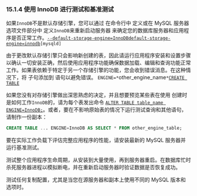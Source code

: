 ### 15.1.4 使用 InnoDB 进行测试和基准测试

如果`InnoDB`不是默认存储引擎，您可以通过 在命令行中 定义或在 MySQL 服务器选项文件部分中 定义`InnoDB`来重新启动服务器 来确定您的数据库服务器和应用程序是否正常工作。[`--default-storage-engine=InnoDB`](https://dev.mysql.com/doc/refman/8.0/en/server-system-variables.html#sysvar_default_storage_engine)[`default-storage-engine=innodb`](https://dev.mysql.com/doc/refman/8.0/en/server-system-variables.html#sysvar_default_storage_engine)`[mysqld]`

由于更改默认存储引擎只会影响新创建的表，因此请运行应用程序安装和设置步骤以确认一切安装正确，然后使用应用程序功能确保数据加载、编辑和查询功能正常工作。如果表依赖于特定于另一个存储引擎的功能，您会收到错误消息。在这种情况下，将 子句添加到 语句以避免错误。 `ENGINE=*`other_engine_name`*`[`CREATE TABLE`](https://dev.mysql.com/doc/refman/8.0/en/create-table.html)

如果您没有对存储引擎做出深思熟虑的决定，并且想要预览某些表在使用 创建时是如何工作`InnoDB`的，请为每个表发出命令 [`ALTER TABLE table_name ENGINE=InnoDB;`](https://dev.mysql.com/doc/refman/8.0/en/alter-table.html)。或者，要在不影响原始表的情况下运行测试查询和其他语句，请制作一份副本：

```sql
CREATE TABLE ... ENGINE=InnoDB AS SELECT * FROM other_engine_table;
```

要在实际工作负载下评估完整应用程序的性能，请安装最新的 MySQL 服务器并运行基准测试。

测试整个应用程序生命周期，从安装到大量使用，再到服务器重启。在数据库忙时杀死服务器进程以模拟断电，并在重新启动服务器时验证数据是否恢复成功。

测试任何复制配置，尤其是当您在源服务器和副本上使用不同的 MySQL 版本和选项时。